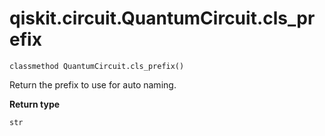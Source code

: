 # qiskit.circuit.QuantumCircuit.cls\_prefix

`classmethod QuantumCircuit.cls_prefix()`

Return the prefix to use for auto naming.

**Return type**

`str`
